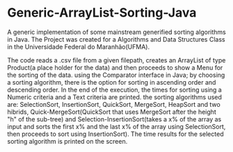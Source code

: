 # Generic-ArrayList-Sorting-Java
A generic implementation of some mainstream generified sorting algorithms in Java. The Project was created for a Algorithms and Data Structures Class in the Universidade Federal do Maranhão(UFMA).

The code reads a .csv file from a given filepath, creates an ArrayList of type Product(a place holder for the data) and then proceeds to show a Menu for the sorting of the data. using the Comparator interface in Java; by choosing a sorting algorithm, there is the option for sorting in ascending order and descending order. In the end of the execution, the times for sorting using a Numeric criteria and a Text criteria are printed. the sorting algorithms used are: SelectionSort, InsertionSort, QuickSort, MergeSort, HeapSort and two hibrids, Quick-MergeSort(QuickSort that uses MergeSort after the height "h" of the sub-tree) and Selection-InsertionSort(takes a x% of the array as input and sorts the first x% and the last x% of the array using SelectionSort, then proceeds to sort using InsertionSort). The time results for the selected sorting algorithm is printed on the screen.
